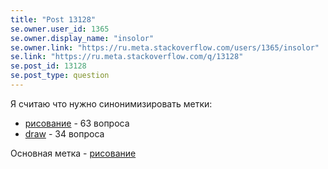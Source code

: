 ```yaml
---
title: "Post 13128"
se.owner.user_id: 1365
se.owner.display_name: "insolor"
se.owner.link: "https://ru.meta.stackoverflow.com/users/1365/insolor"
se.link: "https://ru.meta.stackoverflow.com/q/13128"
se.post_id: 13128
se.post_type: question
---
```

<p>Я считаю что нужно синонимизировать метки:</p>
<ul>
<li><a href="https://ru.stackoverflow.com/questions/tagged/%d1%80%d0%b8%d1%81%d0%be%d0%b2%d0%b0%d0%bd%d0%b8%d0%b5" class="post-tag" title="показать вопросы с меткой [рисование]" aria-label="показать вопросы с меткой [рисование]" rel="tag" aria-labelledby="tag-рисование-tooltip-container">рисование</a> - 63 вопроса</li>
<li><a href="https://ru.stackoverflow.com/questions/tagged/draw" class="post-tag" title="показать вопросы с меткой [draw]" aria-label="показать вопросы с меткой [draw]" rel="tag" aria-labelledby="tag-draw-tooltip-container">draw</a> - 34 вопроса</li>
</ul>
<p>Основная метка - <a href="https://ru.stackoverflow.com/questions/tagged/%d1%80%d0%b8%d1%81%d0%be%d0%b2%d0%b0%d0%bd%d0%b8%d0%b5" class="post-tag" title="показать вопросы с меткой [рисование]" aria-label="показать вопросы с меткой [рисование]" rel="tag" aria-labelledby="tag-рисование-tooltip-container">рисование</a></p>
